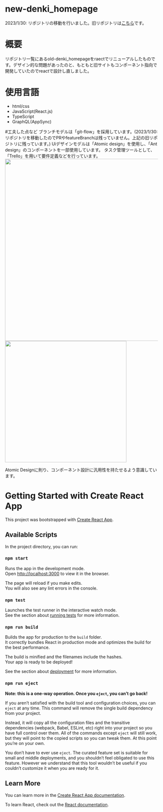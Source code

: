 # new-denki_homepage
2023/1/30: リポジトリの移動を行いました。旧リポジトリは<a href="https://github.com/hiropen1414/homepage" target="_blank">こちら</a>です。


# 概要
リポジトリ一覧にあるold-denki_homepageをraectでリニューアルしたものです。デザイン的な問題があったのと、もともと旧サイトもコンポーネント指向で開発していたのでreactで設計し直しました。
# 使用言語
- html/css
- JavaScript(React.js)
- TypeScript
- GraphQL(AppSync)

#工夫した点など
ブランチモデルは「git-flow」を採用しています。(2023/1/30:リポジトリを移動したのでPRやfeatureBranchは残っていません。上記の旧リポジトリに残っています。)
Uiデザインモデルは「Atomic design」を使用し、「Ant design」のコンポーネントを一部使用しています。
タスク管理ツールとして、「Trello」を用いて要件定義などを行っています。
<img src="https://user-images.githubusercontent.com/123922176/215470343-632b01f3-ee49-43bc-bde1-c10e56aebfd8.png" width="600px">
<img src="https://user-images.githubusercontent.com/123922176/215470683-d2064f0a-eb33-45ce-a97f-380bc5f984dd.png" width="400px">

Atomic Designに則り、コンポーネント設計に汎用性を持たせるよう意識しています。


# Getting Started with Create React App

This project was bootstrapped with [Create React App](https://github.com/facebook/create-react-app).

## Available Scripts

In the project directory, you can run:

### `npm start`

Runs the app in the development mode.\
Open [http://localhost:3000](http://localhost:3000) to view it in the browser.

The page will reload if you make edits.\
You will also see any lint errors in the console.

### `npm test`

Launches the test runner in the interactive watch mode.\
See the section about [running tests](https://facebook.github.io/create-react-app/docs/running-tests) for more information.

### `npm run build`

Builds the app for production to the `build` folder.\
It correctly bundles React in production mode and optimizes the build for the best performance.

The build is minified and the filenames include the hashes.\
Your app is ready to be deployed!

See the section about [deployment](https://facebook.github.io/create-react-app/docs/deployment) for more information.

### `npm run eject`

**Note: this is a one-way operation. Once you `eject`, you can’t go back!**

If you aren’t satisfied with the build tool and configuration choices, you can `eject` at any time. This command will remove the single build dependency from your project.

Instead, it will copy all the configuration files and the transitive dependencies (webpack, Babel, ESLint, etc) right into your project so you have full control over them. All of the commands except `eject` will still work, but they will point to the copied scripts so you can tweak them. At this point you’re on your own.

You don’t have to ever use `eject`. The curated feature set is suitable for small and middle deployments, and you shouldn’t feel obligated to use this feature. However we understand that this tool wouldn’t be useful if you couldn’t customize it when you are ready for it.

## Learn More

You can learn more in the [Create React App documentation](https://facebook.github.io/create-react-app/docs/getting-started).

To learn React, check out the [React documentation](https://reactjs.org/).
